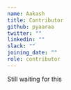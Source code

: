 ```yaml
---
name: Aakash
title: Contributor
github: pyaaraa
twitter: ""
linkedin: ""
slack: ""
joining_date: ""
role: contributor
---
```


Still waiting for this
